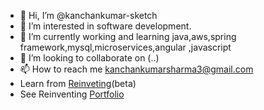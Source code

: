 - 👋 Hi, I’m @kanchankumar-sketch
- 👀 I’m interested in software development.
- 🌱 I’m currently working and learning java,aws,spring framework,mysql,microservices,angular ,javascript
- 💞️ I’m looking to collaborate on (..)
- 📫 How to reach me kanchankumarsharma3@gmail.com
- Learn from [Reinveting](https://angular.reinventing.in/)(beta)
- See Reinventing [Portfolio](https://portfolio.reinventing.in/)
<!---
kanchankumar-sketch/kanchankumar-sketch is a ✨ special ✨ repository because its `README.md` (this file) appears on your GitHub profile.
You can click the Preview link to take a look at your changes.
--->
